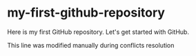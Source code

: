 # my-first-github-repository
Here is my first GitHub repository. Let's get started with GitHub.

This line was modified manually during conflicts resolution
